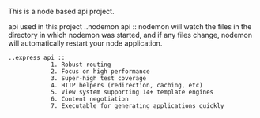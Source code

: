 This is a node based api project.

api used in this project
	..nodemon api ::
				nodemon will watch the files in the directory in which nodemon was started, and if any files change, 
			nodemon will automatically restart your node application.

	..express api :: 
				1. Robust routing
				2. Focus on high performance
				3. Super-high test coverage
				4. HTTP helpers (redirection, caching, etc)
				5. View system supporting 14+ template engines
				6. Content negotiation
				7. Executable for generating applications quickly